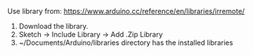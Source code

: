 Use library from: https://www.arduino.cc/reference/en/libraries/irremote/ 

1. Download the library.
2. Sketch -> Include Library -> Add .Zip Library
3. ~/Documents/Arduino/libraries directory has the installed libraries